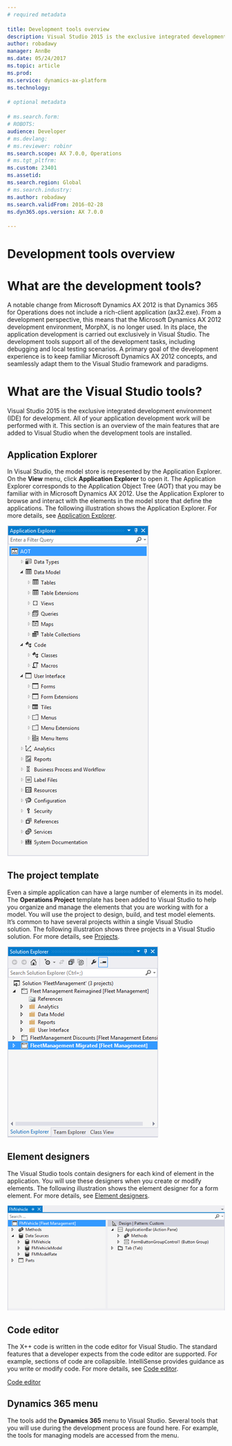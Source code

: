 ```yaml
---
# required metadata

title: Development tools overview
description: Visual Studio 2015 is the exclusive integrated development environment (IDE) for development.
author: robadawy
manager: AnnBe
ms.date: 05/24/2017
ms.topic: article
ms.prod: 
ms.service: dynamics-ax-platform
ms.technology: 

# optional metadata

# ms.search.form: 
# ROBOTS: 
audience: Developer
# ms.devlang: 
# ms.reviewer: robinr
ms.search.scope: AX 7.0.0, Operations
# ms.tgt_pltfrm: 
ms.custom: 23401
ms.assetid: 
ms.search.region: Global
# ms.search.industry: 
ms.author: robadawy
ms.search.validFrom: 2016-02-28
ms.dyn365.ops.version: AX 7.0.0

---
```


# Development tools overview

# What are the development tools?
A notable change from Microsoft Dynamics AX 2012 is that Dynamics 365 for Operations does not include a rich-client application (ax32.exe). From a development perspective, this means that the Microsoft Dynamics AX 2012 development environment, MorphX, is no longer used. In its place, the application development is carried out exclusively in Visual Studio. The development tools support all of the development tasks, including debugging and local testing scenarios. A primary goal of the development experience is to keep familiar Microsoft Dynamics AX 2012 concepts, and seamlessly adapt them to the Visual Studio framework and paradigms.

# What are the Visual Studio tools?
Visual Studio 2015 is the exclusive integrated development environment (IDE) for development. All of your application development work will be performed with it. This section is an overview of the main features that are added to Visual Studio when the development tools are installed.

## Application Explorer
In Visual Studio, the model store is represented by the Application Explorer. On the **View** menu, click **Application** **Explorer** to open it. The Application Explorer corresponds to the Application Object Tree (AOT) that you may be familiar with in Microsoft Dynamics AX 2012. Use the Application Explorer to browse and interact with the elements in the model store that define the applications. The following illustration shows the Application Explorer. For more details, see [Application Explorer](application-explorer.md).

![Application Explorer](media/1_DevoToolsConcept.png)

## The project template
Even a simple application can have a large number of elements in its model. The **Operations Project** template has been added to Visual Studio to help you organize and manage the elements that you are working with for a model. You will use the project to design, build, and test model elements. It’s common to have several projects within a single Visual Studio solution. The following illustration shows three projects in a Visual Studio solution. For more details, see [Projects](projects.md).

![Solution Explorer](media/2_DevoToolsConcept.png)

## Element designers
The Visual Studio tools contain designers for each kind of element in the application. You will use these designers when you create or modify elements. The following illustration shows the element designer for a form element. For more details, see [Element designers](element-designers.md).

![Element designer](media/3_DevoToolsConcept.png)

## Code editor
The X++ code is written in the code editor for Visual Studio. The standard features that a developer expects from the code editor are supported. For example, sections of code are collapsible. IntelliSense provides guidance as you write or modify code. For more details, see [Code editor](code-editor.md).

[Code editor](media/4_DevoToolsConcept.png)

## Dynamics 365 menu
The tools add the **Dynamics 365** menu to Visual Studio. Several tools that you will use during the development process are found here. For example, the tools for managing models are accessed from the menu.

